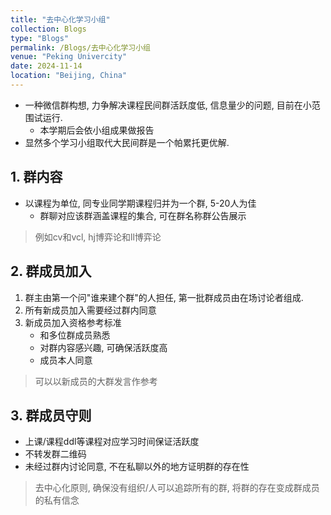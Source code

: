 ```yaml
---
title: "去中心化学习小组"
collection: Blogs
type: "Blogs"
permalink: /Blogs/去中心化学习小组
venue: "Peking Univercity"
date: 2024-11-14
location: "Beijing, China"
---
```

- 一种微信群构想, 力争解决课程民间群活跃度低, 信息量少的问题, 目前在小范围试运行.
  - 本学期后会依小组成果做报告
- 显然多个学习小组取代大民间群是一个帕累托更优解.

## 1. 群内容

- 以课程为单位, 同专业同学期课程归并为一个群, 5-20人为佳
  - 群聊对应该群涵盖课程的集合, 可在群名称群公告展示

> 例如cv和vcl, hj博弈论和ll博弈论

## 2. 群成员加入

1. 群主由第一个问"谁来建个群"的人担任, 第一批群成员由在场讨论者组成.
2. 所有新成员加入需要经过群内同意
3. 新成员加入资格参考标准   
     - 和多位群成员熟悉
     - 对群内容感兴趣, 可确保活跃度高
     - 成员本人同意

> 可以以新成员的大群发言作参考

## 3. 群成员守则

- 上课/课程ddl等课程对应学习时间保证活跃度
- 不转发群二维码
- 未经过群内讨论同意, 不在私聊以外的地方证明群的存在性

> 去中心化原则, 确保没有组织/人可以追踪所有的群, 将群的存在变成群成员的私有信念

<script src="https://giscus.app/client.js"
        data-repo="ICUlizhi/ICUlizhi.github.io"
        data-repo-id="R_kgDOKfCXRQ"
        data-category="Announcements"
        data-category-id="DIC_kwDOKfCXRc4CknGa"
        data-mapping="url"
        data-strict="0"
        data-reactions-enabled="1"
        data-emit-metadata="1"
        data-input-position="top"
        data-theme="light"
        data-lang="zh-CN"
        data-loading="lazy"
        crossorigin="anonymous"
        async>
</script>